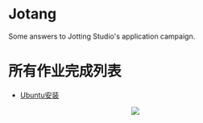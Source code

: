 # Jotang
Some answers to Jotting Studio's application campaign.

# 所有作业完成列表

* [Ubuntu安装]()

<p align="center">
  <img src="https://linuxiac.com/ubuntu-new-logo/">
</p>

